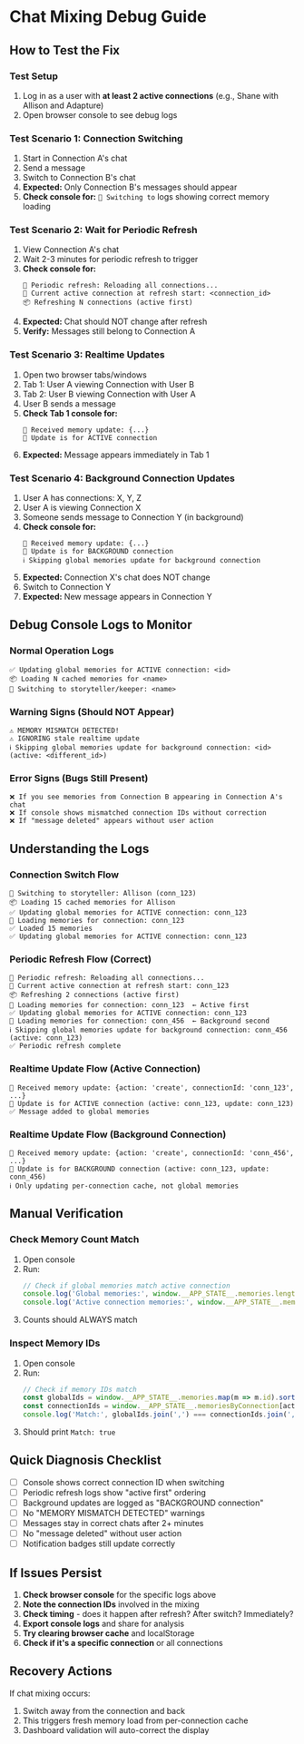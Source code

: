 # Chat Mixing Debug Guide

## How to Test the Fix

### Test Setup
1. Log in as a user with **at least 2 active connections** (e.g., Shane with Allison and Adapture)
2. Open browser console to see debug logs

### Test Scenario 1: Connection Switching
1. Start in Connection A's chat
2. Send a message
3. Switch to Connection B's chat
4. **Expected:** Only Connection B's messages should appear
5. **Check console for:** `🔄 Switching to` logs showing correct memory loading

### Test Scenario 2: Wait for Periodic Refresh
1. View Connection A's chat
2. Wait 2-3 minutes for periodic refresh to trigger
3. **Check console for:**
   ```
   🔄 Periodic refresh: Reloading all connections...
   📍 Current active connection at refresh start: <connection_id>
   📦 Refreshing N connections (active first)
   ```
4. **Expected:** Chat should NOT change after refresh
5. **Verify:** Messages still belong to Connection A

### Test Scenario 3: Realtime Updates
1. Open two browser tabs/windows
2. Tab 1: User A viewing Connection with User B
3. Tab 2: User B viewing Connection with User A
4. User B sends a message
5. **Check Tab 1 console for:**
   ```
   📡 Received memory update: {...}
   🎯 Update is for ACTIVE connection
   ```
6. **Expected:** Message appears immediately in Tab 1

### Test Scenario 4: Background Connection Updates
1. User A has connections: X, Y, Z
2. User A is viewing Connection X
3. Someone sends message to Connection Y (in background)
4. **Check console for:**
   ```
   📡 Received memory update: {...}
   🎯 Update is for BACKGROUND connection
   ℹ️ Skipping global memories update for background connection
   ```
5. **Expected:** Connection X's chat does NOT change
6. Switch to Connection Y
7. **Expected:** New message appears in Connection Y

## Debug Console Logs to Monitor

### Normal Operation Logs
```
✅ Updating global memories for ACTIVE connection: <id>
📦 Loading N cached memories for <name>
🔄 Switching to storyteller/keeper: <name>
```

### Warning Signs (Should NOT Appear)
```
⚠️ MEMORY MISMATCH DETECTED!
⚠️ IGNORING stale realtime update
ℹ️ Skipping global memories update for background connection: <id> (active: <different_id>)
```

### Error Signs (Bugs Still Present)
```
❌ If you see memories from Connection B appearing in Connection A's chat
❌ If console shows mismatched connection IDs without correction
❌ If "message deleted" appears without user action
```

## Understanding the Logs

### Connection Switch Flow
```
🔄 Switching to storyteller: Allison (conn_123)
📦 Loading 15 cached memories for Allison
✅ Updating global memories for ACTIVE connection: conn_123
📡 Loading memories for connection: conn_123
✅ Loaded 15 memories
✅ Updating global memories for ACTIVE connection: conn_123
```

### Periodic Refresh Flow (Correct)
```
🔄 Periodic refresh: Reloading all connections...
📍 Current active connection at refresh start: conn_123
📦 Refreshing 2 connections (active first)
📡 Loading memories for connection: conn_123  ← Active first
✅ Updating global memories for ACTIVE connection: conn_123
📡 Loading memories for connection: conn_456  ← Background second
ℹ️ Skipping global memories update for background connection: conn_456 (active: conn_123)
✅ Periodic refresh complete
```

### Realtime Update Flow (Active Connection)
```
📡 Received memory update: {action: 'create', connectionId: 'conn_123', ...}
🎯 Update is for ACTIVE connection (active: conn_123, update: conn_123)
✅ Message added to global memories
```

### Realtime Update Flow (Background Connection)
```
📡 Received memory update: {action: 'create', connectionId: 'conn_456', ...}
🎯 Update is for BACKGROUND connection (active: conn_123, update: conn_456)
ℹ️ Only updating per-connection cache, not global memories
```

## Manual Verification

### Check Memory Count Match
1. Open console
2. Run:
   ```javascript
   // Check if global memories match active connection
   console.log('Global memories:', window.__APP_STATE__.memories.length);
   console.log('Active connection memories:', window.__APP_STATE__.memoriesByConnection[activeId].length);
   ```
3. Counts should ALWAYS match

### Inspect Memory IDs
1. Open console
2. Run:
   ```javascript
   // Check if memory IDs match
   const globalIds = window.__APP_STATE__.memories.map(m => m.id).sort();
   const connectionIds = window.__APP_STATE__.memoriesByConnection[activeId].map(m => m.id).sort();
   console.log('Match:', globalIds.join(',') === connectionIds.join(','));
   ```
3. Should print `Match: true`

## Quick Diagnosis Checklist

- [ ] Console shows correct connection ID when switching
- [ ] Periodic refresh logs show "active first" ordering
- [ ] Background updates are logged as "BACKGROUND connection"
- [ ] No "MEMORY MISMATCH DETECTED" warnings
- [ ] Messages stay in correct chats after 2+ minutes
- [ ] No "message deleted" without user action
- [ ] Notification badges still update correctly

## If Issues Persist

1. **Check browser console** for the specific logs above
2. **Note the connection IDs** involved in the mixing
3. **Check timing** - does it happen after refresh? After switch? Immediately?
4. **Export console logs** and share for analysis
5. **Try clearing browser cache** and localStorage
6. **Check if it's a specific connection** or all connections

## Recovery Actions

If chat mixing occurs:
1. Switch away from the connection and back
2. This triggers fresh memory load from per-connection cache
3. Dashboard validation will auto-correct the display
